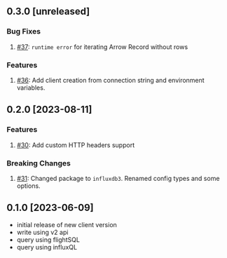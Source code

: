 ## 0.3.0 [unreleased]

### Bug Fixes

1. [#37](https://github.com/InfluxCommunity/influxdb3-go/pull/37): `runtime error` for iterating Arrow Record without rows

### Features

1. [#36](https://github.com/InfluxCommunity/influxdb3-go/pull/36): Add client creation from connection string
and environment variables.

## 0.2.0 [2023-08-11]

### Features

1. [#30](https://github.com/InfluxCommunity/influxdb3-go/pull/30): Add custom HTTP headers support

### Breaking Changes

1. [#31](https://github.com/InfluxCommunity/influxdb3-go/pull/31): Changed package to `influxdb3`.
Renamed config types and some options.

## 0.1.0 [2023-06-09]

- initial release of new client version
- write using v2 api
- query using flightSQL
- query using influxQL
